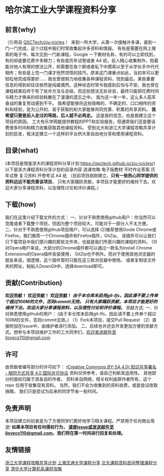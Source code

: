 # 哈尔滨工业大学课程资料分享
## 前言(why)
（引用自 [QSCTech/zju-icicles](https://github.com/QSCTech/zju-icicles) ）
来到一所大学，从第一次接触许多课，直到一门一门完成，这个过程中我们时常收集起许多资料和情报。
有些是需要在网上搜索的电子书，每次见到一门新课程，Google 一下教材名称，有的可以立即找到，有的却是要花费许多眼力；有些是历年试卷或者 A4 纸，前人精心收集制作，抱着能对他人有用的想法公开，却需要在各个群或者私下中摸索以至于从学长手中代代相传；有些是上完一门课才恍然领悟的技巧，原来这门课重点如此，当初本可以更轻松地完成得更好……
我也曾很努力地收集各种课程资料，但到最后，某些重要信息的得到却往往依然是纯属偶然。这种状态时常令我感到后怕与不安。我也曾在课程结束后终于有了些许方法与总结，但这些想法无处诉说，最终只能把花费时间与精力才换来的经验耗散在了漫漫的遗忘之中。
我为这一年一年，这么多人孤军奋战的重复劳动感到不平。
我希望能够将这些隐晦的、不确定的、口口相传的资料和经验，变为公开的、易于获取的和大家能够共同完善、积累的共享资料。
**我希望只要是前人走过的弯路，后人就不必再走。** 这是我的信念，也是我建立这个项目的原因。
工大有乐学网能提供教程的PPT和实验报告，但通常我们还是要话费很多时间和精力收集获取其他课程资料。
受到北大和浙江大学课程攻略共享计划的启发，我决定建立一个这样的平台供大家自由地分享和使用课程资料。

## 目录(what)
(本项目是借鉴浙大的课程资料分享计划:https://qsctech.github.io/zju-icicles/)
以下是浙大课程资料分享计划的目录内容
选课攻略
电子版教材
平时作业答案
历年试卷
复习资料
开卷考试 A4 纸
（目前项目刚刚建立，**只有一些热心同学提供的资料远远不能完善该项目**，
只有大家踊跃贡献，本项目才能更好的维持下去。欢迎大家分享课程资料，以及理性讨论和评价课程。）

## 下载(how)
我们在这里介绍下载文件的方式：
一、针对于熟悉使用github用户：你当然可以克隆或者下载整个项目，但因为整个项目较大，可能对于一部分人不太方便。
二、针对于不熟悉使用github项目用户，可以选择
(2)推荐使用Goole Chrome或Firefox，我们推荐一个Chrome插件和Firefox插件，GitZip。
该插件可以让我们只下载项目中我们感兴趣的那些文件夹，也就是我们所感兴趣的课程的资料。
(3)对Opera用户来说，大部分的Chrome插件都可以通过一款名为Install Chrome Extensions的Opera插件安装使用，
GitZip也不例外。而对于使用其他浏览器的朋友来说，很遗憾，这个插件暂时只能在这三款浏览器中使用。
或者复制该文件夹的网址，粘贴入DownGit中，选择download即可。

## 贡献(Contribution)
**欢迎贡献！**
**欢迎贡献！**
**欢迎贡献！**
***由于本仓库未启用git-lfs，因此请不要上传单个超过100M的文件，否则commit无效。***
***只有大家踊跃贡献，本项目才能更好的维持下去。欢迎大家分享课程资料，以及理性讨论和评价课程。***
贡献方式:
一、针对熟悉使用github的用户：
(由于本仓库未启用git-lfs，因此请不要上传单个超过100M的文件，否则commit无效。)
（1）Fork本项目，提交Pull Request
（2）直接附加在Issue中，由维护者进行添加。
二、后续也许还会开发更加方便的贡献方式。想参与本项目维护工作的工大同学们，欢迎发送邮件至ilovecs110@gmail.com


## 许可
由贡献者编写部分的许可如下：
[(Creative Commons BY-SA 4.0) 知识共享署名 - 相同方式共享 4.0 国际许可协议](https://creativecommons.org/licenses/by-nc-sa/4.0/deed.zh)
资料仅供参考，请自己判断其适用性。
其他部分的版权归属于其各自的作者。
资料来自网络，相关权利由原作者所有，这个 repo 仅用于收集现有资料。
当然，我们不会为收集到的资料收费，或是尝试收取捐赠。
我们只是尝试为后来的同学节省一些时间。

## 免责声明
本项目建立的初衷是为了方便同学们更好地学习相关课程。严禁用于任何商业用途!
**如果本项目有任何侵权行为， 请提Issue或发送邮件至ilovecs110@gmail.com，我们将在第一时间进行回复和处理。**

## 友情链接
[浙江大学课程攻略共享计划](https://github.com/QSCTech/zju-icicles)
[上海交通大学课程分享](https://github.com/CoolPhilChen/SJTU-Courses/)
[北大课程资料民间整理课程分享](https://github.com/lib-pku/libpku)
[清华大学计算机系课程攻略](https://github.com/PKUanonym/REKCARC-TSC-UHT)
